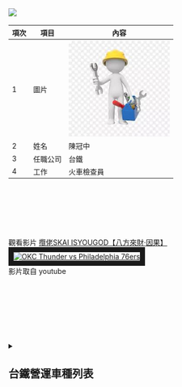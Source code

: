 <img src="JG QRcode.png" width="200" hieght="200">

|項次|項目|內容|
|---|---|---|
| 1 | 圖片 | <img src="檢查員.jpg" width="200" hieght="200"> |
| 2 | 姓名 | 陳冠中 |
| 3 | 任職公司 | 台鐵 |
| 4 | 工作 | 火車檢查員 |

<br><br><br><br><br><br>
觀看影片
<a href="https://www.youtube.com/watch?v=ZoNH1HJr0OQ" target="_blank">攬佬SKAI ISYOUGOD【八方來財·因果】</a><br>
<a href="http://www.youtube.com/watch?feature=player_embedded&v=ZoNH1HJr0OQ" target="_blank"><img src="http://img.youtube.com/vi/ZoNH1HJr0OQ/0.jpg" 
alt="OKC Thunder vs Philadelphia 76ers" width="400" height="250" border="10" /></a>
<br>影片取自 youtube


<br><br><br><br><br><br>
<details>
<summary>

## 台鐵營運車種列表

</summary>

|項次|項目|內容|
|---|---|---|
| 1 | 圖片 | <img src="E1000.jpg" width="200" hieght="200"> |
| 2 | 車名 | E1000 |
| 3 | 車種 | 自強號 |
| 4 | 特色 | PP推拉式機車 |

|項次|項目|內容|
|---|---|---|
| 1 | 圖片 | <img src="TEMU1000.jpg" width="200" hieght="200"> |
| 2 | 車名 | TEMU1000 |
| 3 | 車種 | 自強號 |
| 4 | 特色 | (太魯閣)傾斜式列車 |

|項次|項目|內容|
|---|---|---|
| 1 | 圖片 | <img src="TEMU2000.jpg" width="200" hieght="200"> |
| 2 | 車名 | TEMU2000 |
| 3 | 車種 | 自強號 |
| 4 | 特色 | (普悠瑪)傾斜式列車 |

|項次|項目|內容|
|---|---|---|
| 1 | 圖片 | <img src="EMU3000.jpg" width="200" hieght="200"> |
| 2 | 車名 | EMU3000 |
| 3 | 車種 | 自強號 |
| 4 | 特色 | 新車!! |

|項次|項目|內容|
|---|---|---|
| 1 | 圖片 | <img src="E500.jpg" width="200" hieght="200"> |
| 2 | 車名 | E500 |
| 3 | 車種 | 自強號 |
| 4 | 特色 | 新車!! |

|項次|項目|內容|
|---|---|---|
| 1 | 圖片 | <img src="EMU500.jpg" width="200" hieght="200"> |
| 2 | 車名 | EMU500 |
| 3 | 車種 | 區間車 |
| 4 | 特色 | 老車!! |

|項次|項目|內容|
|---|---|---|
| 1 | 圖片 | <img src="EMU800.jpg" width="200" hieght="200"> |
| 2 | 車名 | EMU800 |
| 3 | 車種 | 區間車 |
| 4 | 特色 | 微笑號 |

|項次|項目|內容|
|---|---|---|
| 1 | 圖片 | <img src="EMU900.jpg" width="200" hieght="200"> |
| 2 | 車名 | EMU900 |
| 3 | 車種 | 區間車 |
| 4 | 特色 | 號稱最美區間車? |


</details>
